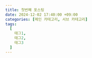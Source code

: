 ```yaml
---
title: 첫번째 포스팅
date: 2024-12-02 17:40:00 +09:00
categories: [메인 카테고리, 서브 카테고리]
tags:
  [
    태그1,
    태그2,
    태그3
  ]
---
```

